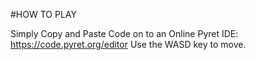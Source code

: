#HOW TO PLAY

Simply Copy and Paste Code on to an Online Pyret IDE: https://code.pyret.org/editor
Use the WASD key to move.
